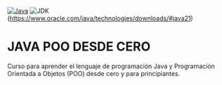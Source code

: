 [![Java](https://img.shields.io/badge/Java-ED8B00?style=for-the-badge&logo=java&logoColor=white)](https://www.oracle.com/java/)
![JDK](https://img.shields.io/badge/JDK-21+-FF6B35?style=flat)(https://www.oracle.com/java/technologies/downloads/#java21)

# JAVA POO DESDE CERO

Curso para aprender el lenguaje de programación Java y Programación Orientada a Objetos (POO) desde cero y para principiantes.
